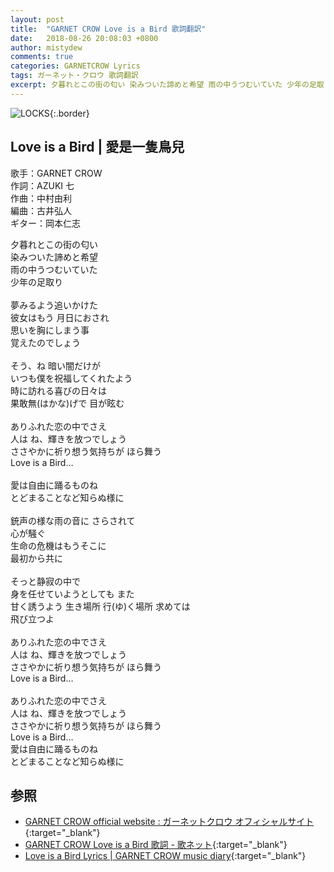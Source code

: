 ```yaml
---
layout: post
title:  "GARNET CROW Love is a Bird 歌詞翻訳"
date:   2018-08-26 20:08:03 +0800
author: mistydew
comments: true
categories: GARNETCROW Lyrics
tags: ガーネット・クロウ 歌詞翻訳
excerpt: 夕暮れとこの街の匂い 染みついた諦めと希望 雨の中うつむいていた 少年の足取り
---
```

![LOCKS](https://raw.githubusercontent.com/mistydew/gc2/master/cover/album/AL06_LOCKS.jpg){:.border}

## Love is a Bird | 愛是一隻鳥兒

歌手：GARNET CROW<br>
作詞：AZUKI 七<br>
作曲：中村由利<br>
編曲：古井弘人<br>
ギター：岡本仁志

夕暮れとこの街の匂い<br>
染みついた諦めと希望<br>
雨の中うつむいていた<br>
少年の足取り<br>
<br>
夢みるよう追いかけた<br>
彼女はもう 月日におされ<br>
思いを胸にしまう事<br>
覚えたのでしょう<br>
<br>
そう、ね 暗い闇だけが<br>
いつも僕を祝福してくれたよう<br>
時に訪れる喜びの日々は<br>
果敢無(はかな)げで 目が眩む<br>
<br>
ありふれた恋の中でさえ<br>
人は ね、輝きを放つでしょう<br>
ささやかに祈り想う気持ちが ほら舞う<br>
Love is a Bird…<br>
<br>
愛は自由に踊るものね<br>
とどまることなど知らぬ様に<br>
<br>
銃声の様な雨の音に さらされて<br>
心が騒ぐ<br>
生命の危機はもうそこに<br>
最初から共に<br>
<br>
そっと静寂の中で<br>
身を任せていようとしても また<br>
甘く誘うよう 生き場所 行(ゆ)く場所 求めては<br>
飛び立つよ<br>
<br>
ありふれた恋の中でさえ<br>
人は ね、輝きを放つでしょう<br>
ささやかに祈り想う気持ちが ほら舞う<br>
Love is a Bird…<br>
<br>
ありふれた恋の中でさえ<br>
人は ね、輝きを放つでしょう<br>
ささやかに祈り想う気持ちが ほら舞う<br>
Love is a Bird…<br>
愛は自由に踊るものね<br>
とどまることなど知らぬ様に

## 参照

* [GARNET CROW official website : ガーネットクロウ オフィシャルサイト](http://www.garnetcrow.com){:target="_blank"}
* [GARNET CROW Love is a Bird 歌詞 - 歌ネット](https://www.uta-net.com/song/63136){:target="_blank"}
* [Love is a Bird Lyrics \| GARNET CROW music diary](https://mistydew.github.io/gc/lyrics/original/Love%20is%20a%20Bird.html){:target="_blank"}
